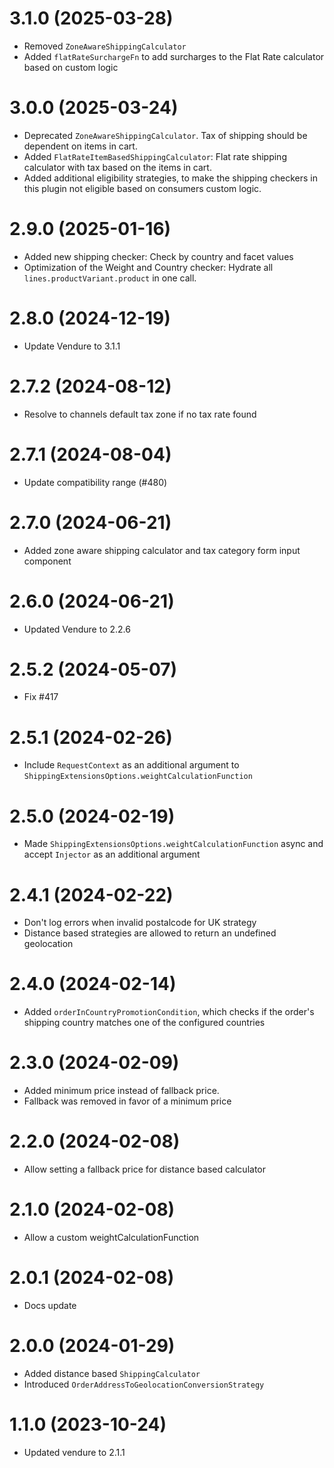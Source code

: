 # 3.1.0 (2025-03-28)

- Removed `ZoneAwareShippingCalculator`
- Added `flatRateSurchargeFn` to add surcharges to the Flat Rate calculator based on custom logic

# 3.0.0 (2025-03-24)

- Deprecated `ZoneAwareShippingCalculator`. Tax of shipping should be dependent on items in cart.
- Added `FlatRateItemBasedShippingCalculator`: Flat rate shipping calculator with tax based on the items in cart.
- Added additional eligibility strategies, to make the shipping checkers in this plugin not eligible based on consumers custom logic.

# 2.9.0 (2025-01-16)

- Added new shipping checker: Check by country and facet values
- Optimization of the Weight and Country checker: Hydrate all `lines.productVariant.product` in one call.

# 2.8.0 (2024-12-19)

- Update Vendure to 3.1.1

# 2.7.2 (2024-08-12)

- Resolve to channels default tax zone if no tax rate found

# 2.7.1 (2024-08-04)

- Update compatibility range (#480)

# 2.7.0 (2024-06-21)

- Added zone aware shipping calculator and tax category form input component

# 2.6.0 (2024-06-21)

- Updated Vendure to 2.2.6

# 2.5.2 (2024-05-07)

- Fix #417

# 2.5.1 (2024-02-26)

- Include `RequestContext` as an additional argument to `ShippingExtensionsOptions.weightCalculationFunction`

# 2.5.0 (2024-02-19)

- Made `ShippingExtensionsOptions.weightCalculationFunction` async and accept `Injector` as an additional argument

# 2.4.1 (2024-02-22)

- Don't log errors when invalid postalcode for UK strategy
- Distance based strategies are allowed to return an undefined geolocation

# 2.4.0 (2024-02-14)

- Added `orderInCountryPromotionCondition`, which checks if the order's shipping country matches one of the configured countries

# 2.3.0 (2024-02-09)

- Added minimum price instead of fallback price.
- Fallback was removed in favor of a minimum price

# 2.2.0 (2024-02-08)

- Allow setting a fallback price for distance based calculator

# 2.1.0 (2024-02-08)

- Allow a custom weightCalculationFunction

# 2.0.1 (2024-02-08)

- Docs update

# 2.0.0 (2024-01-29)

- Added distance based `ShippingCalculator`
- Introduced `OrderAddressToGeolocationConversionStrategy`

# 1.1.0 (2023-10-24)

- Updated vendure to 2.1.1
